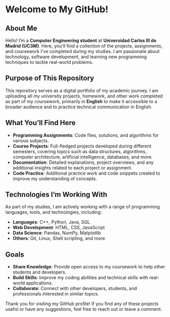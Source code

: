 # Welcome to My GitHub!

## About Me
Hello! I’m a **Computer Engineering student** at **Universidad Carlos III de Madrid (UC3M)**. Here, you'll find a collection of the projects, assignments, and coursework I've completed during my studies. I am passionate about technology, software development, and learning new programming techniques to tackle real-world problems.

## Purpose of This Repository
This repository serves as a digital portfolio of my academic journey. I am uploading all my university projects, homework, and other work completed as part of my coursework, primarily in **English** to make it accessible to a broader audience and to practice technical communication in English.

## What You’ll Find Here
- **Programming Assignments**: Code files, solutions, and algorithms for various subjects.
- **Course Projects**: Full-fledged projects developed during different semesters, covering topics such as data structures, algorithms, computer architecture, artificial intelligence, databases, and more.
- **Documentation**: Detailed explanations, project overviews, and any additional insights related to each project or assignment.
- **Code Practice**: Additional practice work and code snippets created to improve my understanding of concepts.

## Technologies I’m Working With
As part of my studies, I am actively working with a range of programming languages, tools, and technologies, including:
- **Languages**: C++, Python, Java, SQL
- **Web Development**: HTML, CSS, JavaScript
- **Data Science**: Pandas, NumPy, Matplotlib
- **Others**: Git, Linux, Shell scripting, and more

## Goals
- **Share Knowledge**: Provide open access to my coursework to help other students and developers.
- **Build Skills**: Improve my coding abilities and technical skills with real-world applications.
- **Collaborate**: Connect with other developers, students, and professionals interested in similar topics.

Thank you for visiting my GitHub profile! If you find any of these projects useful or have any suggestions, feel free to reach out or leave a comment.

